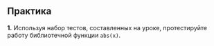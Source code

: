 ## Практика
**1.** Используя набор тестов, составленных на уроке, протестируйте работу библиотечной функции `abs(x)`.
